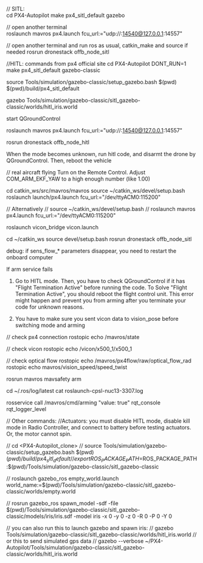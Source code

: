 // SITL: <br>
cd PX4-Autopilot
make px4_sitl_default gazebo

// open another terminal <br>
roslaunch mavros px4.launch fcu_url:="udp://:14540@127.0.0.1:14557"

// open another terminal and run ros as usual, catkin_make and source if needed
rosrun dronestack offb_node_sitl



//HITL: commands from px4 official site
cd PX4-Autopilot
DONT_RUN=1 make px4_sitl_default gazebo-classic

source Tools/simulation/gazebo-classic/setup_gazebo.bash $(pwd) $(pwd)/build/px4_sitl_default

gazebo Tools/simulation/gazebo-classic/sitl_gazebo-classic/worlds/hitl_iris.world

start QGroundControl

roslaunch mavros px4.launch fcu_url:="udp://:14540@127.0.0.1:14557"

rosrun dronestack offb_node_hitl

When the mode becomes unknown, run hitl code, and disarmt the drone by QGroundControl. Then, reboot the vehicle



// real aircraft flying
Turn on the Remote Control.
Adjust COM_ARM_EKF_YAW to a high enough number (like 1.00)

cd catkin_ws/src/mavros/mavros
source ~/catkin_ws/devel/setup.bash
roslaunch launch/px4.launch fcu_url:="/dev/ttyACM0:115200"

// Alternatively
// source ~/catkin_ws/devel/setup.bash
// roslaunch mavros px4.launch fcu_url:="/dev/ttyACM0:115200"

roslaunch vicon_bridge vicon.launch


cd ~/catkin_ws
source devel/setup.bash
rosrun dronestack offb_node_sitl



debug:
if sens_flow_* parameters disappear, you need to restart the onboard computer


If arm service fails
1. Go to HITL mode. Then, you have to check QGroundControl if it has "Flight Termination Active" before running the code.
To Solve "Flight Termination Active", you should reboot the flight control unit.
This error might happen and prevent you from arming after you terminate your code for unknown reasons.

2. You have to make sure you sent vicon data to vision_pose before switching mode and arming


// check px4 connection
rostopic echo /mavros/state

// check vicon
rostopic echo /vicon/x500_1/x500_1

// check optical flow
rostopic echo /mavros/px4flow/raw/optical_flow_rad
rostopic echo mavros/vision_speed/speed_twist


rosrun mavros mavsafety arm

cd ~/.ros/log/latest
cat roslaunch-cpsl-nuc13-3307.log


rosservice call /mavros/cmd/arming "value: true"
rqt_console
rqt_logger_level










// Other commands:
//Actuators: you must disable HITL mode, disable kill mode in Radio Controller, and connect to battery before testing actuators. Or, the motor cannot spin. 

// cd <PX4-Autopilot_clone>
// source Tools/simulation/gazebo-classic/setup_gazebo.bash $(pwd) $(pwd)/build/px4_sitl_default
// export ROS_PACKAGE_PATH=$ROS_PACKAGE_PATH:$(pwd)/Tools/simulation/gazebo-classic/sitl_gazebo-classic

// roslaunch gazebo_ros empty_world.launch world_name:=$(pwd)/Tools/simulation/gazebo-classic/sitl_gazebo-classic/worlds/empty.world

// rosrun gazebo_ros spawn_model -sdf -file $(pwd)/Tools/simulation/gazebo-classic/sitl_gazebo-classic/models/iris/iris.sdf -model iris -x 0 -y 0 -z 0 -R 0 -P 0 -Y 0


// you can also run this to launch gazebo and spawn iris: 
// gazebo Tools/simulation/gazebo-classic/sitl_gazebo-classic/worlds/hitl_iris.world
// or this to send simulated gps data
// gazebo --verbose ~/PX4-Autopilot/Tools/simulation/gazebo-classic/sitl_gazebo-classic/worlds/hitl_iris.world

